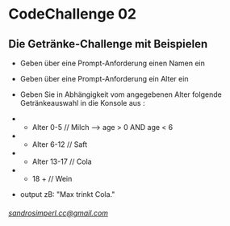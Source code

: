 # CodeChallenge 02

## Die Getränke-Challenge mit Beispielen

* Geben über eine Prompt-Anforderung einen Namen ein
* Geben über eine Prompt-Anforderung ein Alter ein

* Geben Sie in Abhängigkeit vom angegebenen Alter folgende Getränkeauswahl in die Konsole aus :

*  * Alter 0-5 // Milch  --> age > 0 AND age < 6
*  * Alter 6-12 // Saft
*  * Alter 13-17 // Cola
*  * 18 + // Wein

* output zB: "Max trinkt Cola."

###### sandrosimperl.cc@gmail.com